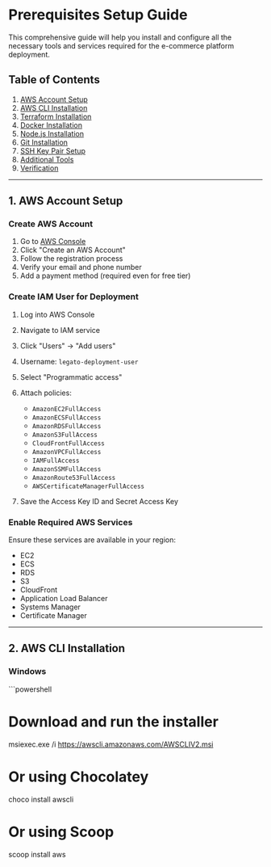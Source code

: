 # Prerequisites Setup Guide

This comprehensive guide will help you install and configure all the necessary tools and services required for the e-commerce platform deployment.

## Table of Contents

1. [AWS Account Setup](#aws-account-setup)
2. [AWS CLI Installation](#aws-cli-installation)
3. [Terraform Installation](#terraform-installation)
4. [Docker Installation](#docker-installation)
5. [Node.js Installation](#nodejs-installation)
6. [Git Installation](#git-installation)
7. [SSH Key Pair Setup](#ssh-key-pair-setup)
8. [Additional Tools](#additional-tools)
9. [Verification](#verification)

---

## 1. AWS Account Setup

### Create AWS Account
1. Go to [AWS Console](https://aws.amazon.com/)
2. Click "Create an AWS Account"
3. Follow the registration process
4. Verify your email and phone number
5. Add a payment method (required even for free tier)

### Create IAM User for Deployment
1. Log into AWS Console
2. Navigate to IAM service
3. Click "Users" → "Add users"
4. Username: `legato-deployment-user`
5. Select "Programmatic access"
6. Attach policies:
   - `AmazonEC2FullAccess`
   - `AmazonECSFullAccess`
   - `AmazonRDSFullAccess`
   - `AmazonS3FullAccess`
   - `CloudFrontFullAccess`
   - `AmazonVPCFullAccess`
   - `IAMFullAccess`
   - `AmazonSSMFullAccess`
   - `AmazonRoute53FullAccess`
   - `AWSCertificateManagerFullAccess`

7. Save the Access Key ID and Secret Access Key

### Enable Required AWS Services
Ensure these services are available in your region:
- EC2
- ECS
- RDS
- S3
- CloudFront
- Application Load Balancer
- Systems Manager
- Certificate Manager

---

## 2. AWS CLI Installation

### Windows
\`\`\`powershell
# Download and run the installer
msiexec.exe /i https://awscli.amazonaws.com/AWSCLIV2.msi

# Or using Chocolatey
choco install awscli

# Or using Scoop
scoop install aws
